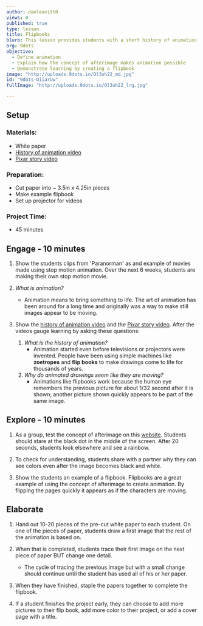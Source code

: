 ```yaml
---
author: danleavitt0
views: 0
published: true
type: lesson
title: Flipbooks
blurb: This lesson provides students with a short history of animation.  Students demonstrate learning by producing an animated flip book.
org: 9dots
objective: 
  - Define animation
  - Explain how the concept of afterimage makes animation possible
  - Demonstrate learning by creating a flipbook
image: "http://uploads.9dots.io/Ol3uh22_md.jpg"
id: "9dots-OiiarUw"
fullImage: "http://uploads.9dots.io/Ol3uh22_lrg.jpg"

---
```


## Setup

### Materials:

- White paper
- [History of animation video](http://mit.tv/Ac9egn)
- [Pixar story video](http://www.youtube.com/watch?v=oggMSPCHNtw)

### Preparation:

- Cut paper into  ~ 3.5in x 4.25in pieces
- Make example flipbook
- Set up projector for videos

### Project Time:

- 45 minutes

## Engage - 10 minutes

1. Show the students clips from 'Paranorman' as and example of movies made using stop motion animation. Over the next 6 weeks, students are making their own stop motion movie.

2. _What is animation?_
	- Animation means to bring something to life. The art of animation has been around for a long time and originally was a way to make still images appear to be moving.

3. Show the [history of animation video](http://mit.tv/Ac9egn) and the [Pixar story video](http://www.youtube.com/watch?v=oggMSPCHNtw). After the videos gauge learning by asking these questions:
	1. _What is the history of animation?_
		- Animation started even before televisions or projectors were invented.  People have been using simple machines like **zoetropes** and **flip books** to make drawings come to life for thousands of years.
	2. _Why do animated drawings seem like they are moving?_
		- Animations like flipbooks work because the human eye remembers the previous picture for about 1/32 second after it is shown; another picture shown quickly appears to be part of the same image.

## Explore - 10 minutes

1. As a group, test the concept of afterimage on this [website](http://www.moillusions.com/wp-content/uploads/2014/07/Rainbow-in-the-Sky-Optical-Illusion.jpg?2fad8a). Students should stare at the black dot in the middle of the screen. After 20 seconds, students look elsewhere and see a rainbow.

2. To check for understanding, students share with a partner why they can see colors even after the image becomes black and white.

3. Show the students an example of a flipbook. Flipbooks are a great example of using the concept of afterimage to create animation. By flipping the pages quickly it appears as if the characters are moving. 

## Elaborate

1. Hand out 10-20 pieces of the pre-cut white paper to each student. On one of the pieces of paper, students draw a first image that the rest of the animation is based on. 

2. When that is completed, students trace their first image on the next piece of paper BUT change one detail. 
	- The cycle of tracing the previous image but with a small change should continue until the student has used all of his or her paper.  

3. When they have finished, staple the papers together to complete the flipbook.

4. If a student finishes the project early, they can choose to add more pictures to their flip book, add more color to their project, or add a cover page with a title.
